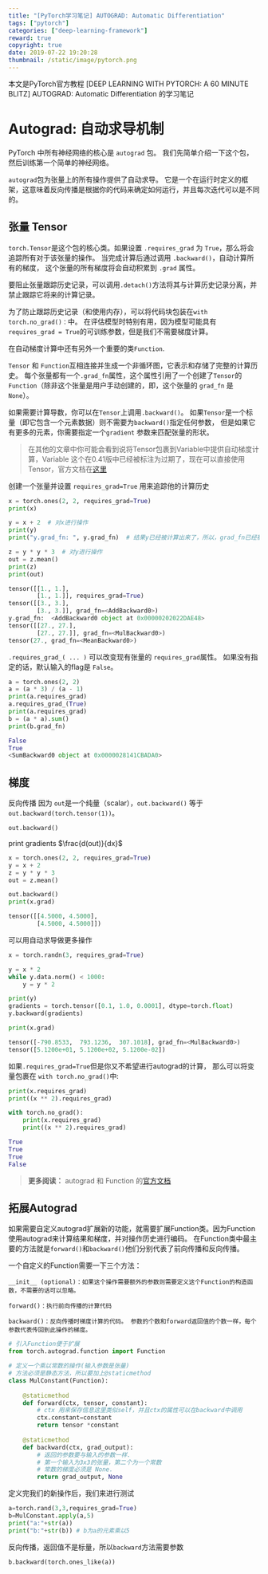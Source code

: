 ```yaml
---
title: "[PyTorch学习笔记] AUTOGRAD: Automatic Differentiation"
tags: ["pytorch"]
categories: ["deep-learning-framework"]
reward: true
copyright: true
date: 2019-07-22 19:20:28
thumbnail: /static/image/pytorch.png
---
```




本文是PyTorch官方教程 [DEEP LEARNING WITH PYTORCH: A 60 MINUTE BLITZ] AUTOGRAD: Automatic Differentiation 的学习笔记

<!--more-->



# Autograd: 自动求导机制

PyTorch 中所有神经网络的核心是 `autograd` 包。 我们先简单介绍一下这个包，然后训练第一个简单的神经网络。

`autograd`包为张量上的所有操作提供了自动求导。 它是一个在运行时定义的框架，这意味着反向传播是根据你的代码来确定如何运行，并且每次迭代可以是不同的。

## 张量 Tensor

`torch.Tensor`是这个包的核心类。如果设置 `.requires_grad` 为 `True`，那么将会追踪所有对于该张量的操作。 当完成计算后通过调用 `.backward()`，自动计算所有的梯度， 这个张量的所有梯度将会自动积累到 `.grad` 属性。

要阻止张量跟踪历史记录，可以调用`.detach()`方法将其与计算历史记录分离，并禁止跟踪它将来的计算记录。

为了防止跟踪历史记录（和使用内存），可以将代码块包装在`with torch.no_grad()：`中。 在评估模型时特别有用，因为模型可能具有`requires_grad = True`的可训练参数，但是我们不需要梯度计算。

在自动梯度计算中还有另外一个重要的类`Function`.

`Tensor` 和 `Function`互相连接并生成一个非循环图，它表示和存储了完整的计算历史。 每个张量都有一个`.grad_fn`属性，这个属性引用了一个创建了`Tensor`的`Function`（除非这个张量是用户手动创建的，即，这个张量的 `grad_fn` 是 `None`）。

如果需要计算导数，你可以在`Tensor`上调用`.backward()`。 如果`Tensor`是一个标量（即它包含一个元素数据）则不需要为`backward()`指定任何参数， 但是如果它有更多的元素，你需要指定一个`gradient` 参数来匹配张量的形状。



> 在其他的文章中你可能会看到说将Tensor包裹到Variable中提供自动梯度计算，Variable 这个在0.41版中已经被标注为过期了，现在可以直接使用Tensor，官方文档在[这里](https://pytorch.org/docs/stable/autograd.html#variable-deprecated)



创建一个张量并设置 `requires_grad=True` 用来追踪他的计算历史

```python
x = torch.ones(2, 2, requires_grad=True)
print(x)

y = x + 2  # 对x进行操作
print(y)
print("y.grad_fn: ", y.grad_fn)  # 结果y已经被计算出来了，所以，grad_fn已经被自动生成了

z = y * y * 3  # 对y进行操作
out = z.mean()
print(z)
print(out)
```

```python
tensor([[1., 1.],
        [1., 1.]], requires_grad=True)
tensor([[3., 3.],
        [3., 3.]], grad_fn=<AddBackward0>)
y.grad_fn:  <AddBackward0 object at 0x00000202022DAE48>
tensor([[27., 27.],
        [27., 27.]], grad_fn=<MulBackward0>)
tensor(27., grad_fn=<MeanBackward0>)
```

`.requires_grad_( ... )` 可以改变现有张量的 `requires_grad`属性。 如果没有指定的话，默认输入的flag是 `False`。

```python
a = torch.ones(2, 2)
a = (a * 3) / (a - 1)
print(a.requires_grad)
a.requires_grad_(True)
print(a.requires_grad)
b = (a * a).sum()
print(b.grad_fn)
```

```python
False
True
<SumBackward0 object at 0x0000028141CBADA0>
```

## 梯度

反向传播 因为 `out`是一个纯量（scalar），`out.backward()` 等于`out.backward(torch.tensor(1))`。

```python
out.backward()
```

print gradients $\frac{d(out)}{dx}$

```python
x = torch.ones(2, 2, requires_grad=True)
y = x + 2  
z = y * y * 3  
out = z.mean()

out.backward()
print(x.grad)
```

```python
tensor([[4.5000, 4.5000],
        [4.5000, 4.5000]])
```

可以用自动求导做更多操作

```python
x = torch.randn(3, requires_grad=True)

y = x * 2
while y.data.norm() < 1000:
    y = y * 2

print(y)
gradients = torch.tensor([0.1, 1.0, 0.0001], dtype=torch.float)
y.backward(gradients)

print(x.grad)
```

```python
tensor([-790.8533,  793.1236,  307.1018], grad_fn=<MulBackward0>)
tensor([5.1200e+01, 5.1200e+02, 5.1200e-02])
```

如果`.requires_grad=True`但是你又不希望进行autograd的计算， 那么可以将变量包裹在 `with torch.no_grad()`中:

```python
print(x.requires_grad)
print((x ** 2).requires_grad)

with torch.no_grad():
    print(x.requires_grad)
    print((x ** 2).requires_grad)
```

```python
True
True
True
False
```





> **更多阅读：** autograd 和 Function 的[官方文档](https://pytorch.org/docs/autograd)



## 拓展Autograd

如果需要自定义autograd扩展新的功能，就需要扩展Function类。因为Function使用autograd来计算结果和梯度，并对操作历史进行编码。 在Function类中最主要的方法就是`forward()`和`backward()`他们分别代表了前向传播和反向传播。

一个自定义的Function需要一下三个方法：

```
__init__ (optional)：如果这个操作需要额外的参数则需要定义这个Function的构造函数，不需要的话可以忽略。

forward()：执行前向传播的计算代码

backward()：反向传播时梯度计算的代码。 参数的个数和forward返回值的个数一样，每个参数代表传回到此操作的梯度。
```

```python
# 引入Function便于扩展
from torch.autograd.function import Function

# 定义一个乘以常数的操作(输入参数是张量)
# 方法必须是静态方法，所以要加上@staticmethod 
class MulConstant(Function):
    
    @staticmethod 
    def forward(ctx, tensor, constant):
        # ctx 用来保存信息这里类似self，并且ctx的属性可以在backward中调用
        ctx.constant=constant
        return tensor *constant
    
    @staticmethod
    def backward(ctx, grad_output):
        # 返回的参数要与输入的参数一样.
        # 第一个输入为3x3的张量，第二个为一个常数
        # 常数的梯度必须是 None.
        return grad_output, None
```

定义完我们的新操作后，我们来进行测试

```python
a=torch.rand(3,3,requires_grad=True)
b=MulConstant.apply(a,5)
print("a:"+str(a))
print("b:"+str(b)) # b为a的元素乘以5
```

反向传播，返回值不是标量，所以`backward`方法需要参数

```python
b.backward(torch.ones_like(a))
```


